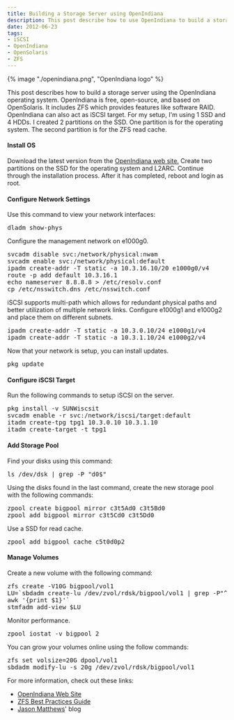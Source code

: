 ```yaml
---
title: Building a Storage Server using OpenIndiana
description: This post describe how to use OpenIndiana to build a storage server
date: 2012-06-23
tags:
- iSCSI
- OpenIndiana
- OpenSolaris
- ZFS
---
```


{% image "./openindiana.png", "OpenIndiana logo" %}
<p>This post describes how to build a storage server using the OpenIndiana operating system. OpenIndiana is free, open-source, and based on OpenSolaris. It includes ZFS which provides features like software RAID. OpenIndiana can also act as iSCSI target. For my setup, I'm using 1 SSD and 4 HDDs. I created 2 partitions on the SSD. One partition is for the operating system. The second partition is for the ZFS read cache.</p>

<h4>Install OS</h4>

Download the latest version from the <a title="OpenIndiana" href="http://openindiana.org" target="_blank">OpenIndiana web site.</a> Create two partitions on the SSD for the operating system and L2ARC. Continue through the installation process. After it has completed, reboot and login as root.

<h4>Configure Network Settings</h4>

Use this command to view your network interfaces:

<pre>
dladm show-phys
</pre>

Configure the management network on e1000g0.

<pre>
svcadm disable svc:/network/physical:nwam
svcadm enable svc:/network/physical:default
ipadm create-addr -T static -a 10.3.16.10/20 e1000g0/v4
route -p add default 10.3.16.1
echo nameserver 8.8.8.8 > /etc/resolv.conf
cp /etc/nsswitch.dns /etc/nsswitch.conf
</pre>

iSCSI supports multi-path which allows for redundant physical paths and better utilization of multiple network links. Configure e1000g1 and e1000g2 and place them on different subnets.

<pre>
ipadm create-addr -T static -a 10.3.0.10/24 e1000g1/v4
ipadm create-addr -T static -a 10.3.1.10/24 e1000g2/v4
</pre>

Now that your network is setup, you can install updates.

<pre>
pkg update
</pre>

<h4>Configure iSCSI Target</h4>

Run the following commands to setup iSCSI on the server.

<pre>
pkg install -v SUNWiscsit
svcadm enable -r svc:/network/iscsi/target:default
itadm create-tpg tpg1 10.3.0.10 10.3.1.10
itadm create-target -t tpg1
</pre>

<h4>Add Storage Pool</h4>

Find your disks using this command:

<pre>
ls /dev/dsk | grep -P "d0$"
</pre>

Using the disks found in the last command, create the new storage pool with the following commands:

<pre>
zpool create bigpool mirror c3t5Ad0 c3t5Bd0
zpool add bigpool mirror c3t5Cd0 c3t5Dd0
</pre>

Use a SSD for read cache.

<pre>
zpool add bigpool cache c5t0d0p2
</pre>

<h4>Manage Volumes</h4>

Create a new volume with the following command:

<pre>
zfs create -V10G bigpool/vol1
LU=`sbdadm create-lu /dev/zvol/rdsk/bigpool/vol1 | grep -P"^[0-9]" | \
awk '{print $1}'`
stmfadm add-view $LU
</pre>

Monitor performance.

<pre>
zpool iostat -v bigpool 2
</pre>

You can grow your volumes online using the follow commands:

<pre>
zfs set volsize=20G dpool/vol1
sbdadm modify-lu -s 20g /dev/zvol/rdsk/bigpool/vol1
</pre>

For more information, check out these links:
<ul>
<li><a href="http://openindiana.org">OpenIndiana Web Site</a></li>
<li><a title="ZFS Best Practices Guide" href="http://solarisinternals.com/wiki/index.php/ZFS_Best_Practices_Guide">ZFS Best Practices Guide</a></li>
<li><a title="Using OpenIndiana/Nexenta/Solaris with ZFS, COMSTAR, Microsoft iSCSI initiator, and LUN Masking" href="http://broken.net/solaris/using-openindiananexentasolaris-with-zfs-comstar-microsoft-iscsi-initiator-and-lun-masking/">Jason Matthews</a>' blog</li>
</ul>
